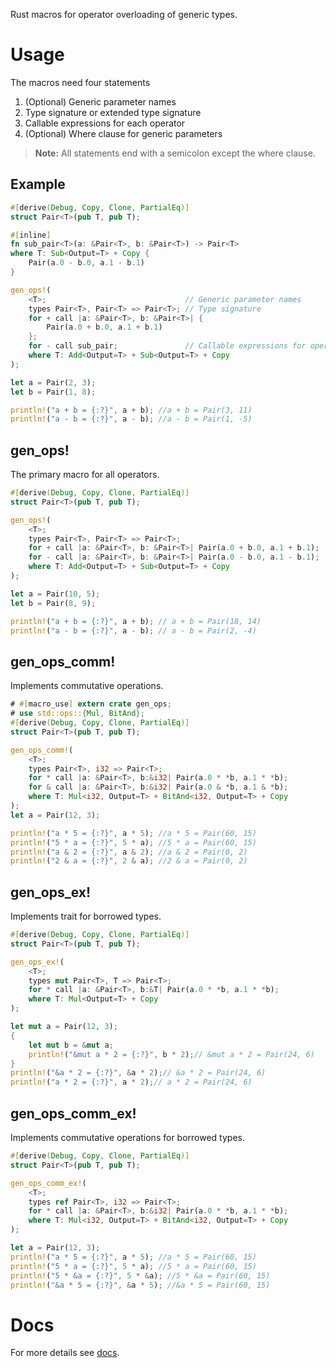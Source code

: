 Rust macros for operator overloading of generic types. 

# Usage

The macros need four statements 

1. (Optional) Generic parameter names
2. Type signature or extended type signature
3. Callable expressions for each operator
4. (Optional) Where clause for generic parameters

> **Note:** All statements end with a semicolon except the where clause.


## Example

```rust
#[derive(Debug, Copy, Clone, PartialEq)]
struct Pair<T>(pub T, pub T);

#[inline]
fn sub_pair<T>(a: &Pair<T>, b: &Pair<T>) -> Pair<T>
where T: Sub<Output=T> + Copy {
    Pair(a.0 - b.0, a.1 - b.1)
}

gen_ops!(
    <T>;                               // Generic parameter names
    types Pair<T>, Pair<T> => Pair<T>; // Type signature
    for + call |a: &Pair<T>, b: &Pair<T>| {
        Pair(a.0 + b.0, a.1 + b.1)
    };
    for - call sub_pair;               // Callable expressions for operators
    where T: Add<Output=T> + Sub<Output=T> + Copy
);

let a = Pair(2, 3);
let b = Pair(1, 8);

println!("a + b = {:?}", a + b); //a + b = Pair(3, 11)
println!("a - b = {:?}", a - b); //a - b = Pair(1, -5)
```

## gen_ops!

The primary macro for all operators. 

```rust
#[derive(Debug, Copy, Clone, PartialEq)]
struct Pair<T>(pub T, pub T);

gen_ops!(
    <T>;
    types Pair<T>, Pair<T> => Pair<T>;
    for + call |a: &Pair<T>, b: &Pair<T>| Pair(a.0 + b.0, a.1 + b.1);
    for - call |a: &Pair<T>, b: &Pair<T>| Pair(a.0 - b.0, a.1 - b.1);
    where T: Add<Output=T> + Sub<Output=T> + Copy
);

let a = Pair(10, 5);
let b = Pair(8, 9);

println!("a + b = {:?}", a + b); // a + b = Pair(18, 14)
println!("a - b = {:?}", a - b); // a - b = Pair(2, -4)
```

## gen_ops_comm!

Implements commutative operations. 

```rust
# #[macro_use] extern crate gen_ops;
# use std::ops::{Mul, BitAnd};
#[derive(Debug, Copy, Clone, PartialEq)]
struct Pair<T>(pub T, pub T);

gen_ops_comm!(
    <T>;
    types Pair<T>, i32 => Pair<T>;
    for * call |a: &Pair<T>, b:&i32| Pair(a.0 * *b, a.1 * *b);
    for & call |a: &Pair<T>, b:&i32| Pair(a.0 & *b, a.1 & *b);
    where T: Mul<i32, Output=T> + BitAnd<i32, Output=T> + Copy
);
let a = Pair(12, 3);

println!("a * 5 = {:?}", a * 5); //a * 5 = Pair(60, 15)
println!("5 * a = {:?}", 5 * a); //5 * a = Pair(60, 15)
println!("a & 2 = {:?}", a & 2); //a & 2 = Pair(0, 2)
println!("2 & a = {:?}", 2 & a); //2 & a = Pair(0, 2)
```

## gen_ops_ex!

Implements trait for borrowed types. 

```rust
#[derive(Debug, Copy, Clone, PartialEq)]
struct Pair<T>(pub T, pub T);

gen_ops_ex!(
    <T>;
    types mut Pair<T>, T => Pair<T>;
    for * call |a: &Pair<T>, b:&T| Pair(a.0 * *b, a.1 * *b);
    where T: Mul<Output=T> + Copy
);

let mut a = Pair(12, 3);
{
    let mut b = &mut a;
    println!("&mut a * 2 = {:?}", b * 2);// &mut a * 2 = Pair(24, 6)
}
println!("&a * 2 = {:?}", &a * 2);// &a * 2 = Pair(24, 6)
println!("a * 2 = {:?}", a * 2);// a * 2 = Pair(24, 6)
```

## gen_ops_comm_ex!

Implements commutative operations for borrowed types. 

```rust
#[derive(Debug, Copy, Clone, PartialEq)]
struct Pair<T>(pub T, pub T);

gen_ops_comm_ex!(
    <T>;
    types ref Pair<T>, i32 => Pair<T>;
    for * call |a: &Pair<T>, b:&i32| Pair(a.0 * *b, a.1 * *b);
    where T: Mul<i32, Output=T> + BitAnd<i32, Output=T> + Copy
);

let a = Pair(12, 3);
println!("a * 5 = {:?}", a * 5); //a * 5 = Pair(60, 15)
println!("5 * a = {:?}", 5 * a); //5 * a = Pair(60, 15)
println!("5 * &a = {:?}", 5 * &a); //5 * &a = Pair(60, 15)
println!("&a * 5 = {:?}", &a * 5); //&a * 5 = Pair(60, 15)
```

# Docs
For more details see [docs](https://docs.rs/gen_ops).
